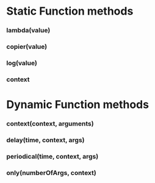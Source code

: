 # Static Function methods

### lambda(value)
### copier(value)
### log(value)
### context

# Dynamic Function methods

### context(context, arguments)
### delay(time, context, args)
### periodical(time, context, args)
### only(numberOfArgs, context)